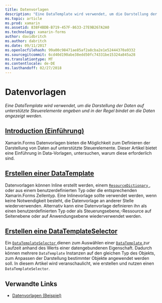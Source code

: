 ```yaml
---
title: Datenvorlagen
description: "Eine DataTemplate wird verwendet, um die Darstellung der Daten auf unterstützte Steuerelemente angeben und in der Regel bindet an die Daten angezeigt werden."
ms.topic: article
ms.prod: xamarin
ms.assetid: 838F4BDB-B719-457F-8633-27E9B267A2A0
ms.technology: xamarin-forms
author: davidbritch
ms.author: dabritch
ms.date: 09/11/2017
ms.openlocfilehash: 99a00c98471ae85af2a8cba2e1e52444370a9332
ms.sourcegitcommit: 6cd40d190abe38edd50fc74331be15324a845a28
ms.translationtype: MT
ms.contentlocale: de-DE
ms.lasthandoff: 02/27/2018
---
```

# <a name="data-templates"></a>Datenvorlagen

_Eine DataTemplate wird verwendet, um die Darstellung der Daten auf unterstützte Steuerelemente angeben und in der Regel bindet an die Daten angezeigt werden._

## <a name="introductionintroductionmd"></a>[Introduction (Einführung)](introduction.md)

Xamarin.Forms Datenvorlagen bieten die Möglichkeit zum Definieren der Darstellung von Daten auf unterstützte Steuerelemente. Dieser Artikel bietet eine Einführung in Data-Vorlagen, untersuchen, warum diese erforderlich sind.

## <a name="creating-a-datatemplatecreatingmd"></a>[Erstellen einer DataTemplate](creating.md)

Datenvorlagen können Inline erstellt werden, einem [ `ResourceDictionary` ](https://developer.xamarin.com/api/type/Xamarin.Forms.ResourceDictionary/), oder aus einem benutzerdefinierten Typ oder die entsprechenden Xamarin.Forms Zellentyp. Eine Inlinevorlage sollte verwendet werden, wenn keine Notwendigkeit besteht, die Datenvorlage an anderer Stelle wiederverwenden. Alternativ kann eine Datenvorlage definieren ihn als einen benutzerdefinierten Typ oder als Steuerungsebene,-Ressource auf Seitenebene oder auf Anwendungsebene wiederverwendet werden.

## <a name="creating-a-datatemplateselectorselectormd"></a>[Erstellen eine DataTemplateSelector](selector.md)

Ein [ `DataTemplateSelector` ](https://developer.xamarin.com/api/type/Xamarin.Forms.DataTemplateSelector/) dienen zum Auswählen einer [ `DataTemplate` ](https://developer.xamarin.com/api/type/Xamarin.Forms.DataTemplate/) zur Laufzeit anhand des Werts einer datengebundenen Eigenschaft. Dadurch können mehrere `DataTemplate` Instanzen auf den gleichen Typ des Objekts, zum Anpassen der Darstellung bestimmter Objekte angewendet werden soll. In diesem Artikel wird veranschaulicht, wie erstellen und nutzen einen `DataTemplateSelector`.


## <a name="related-links"></a>Verwandte Links

- [Datenvorlagen (Beispiel)](https://developer.xamarin.com/samples/xamarin-forms/templates/datatemplates/)
